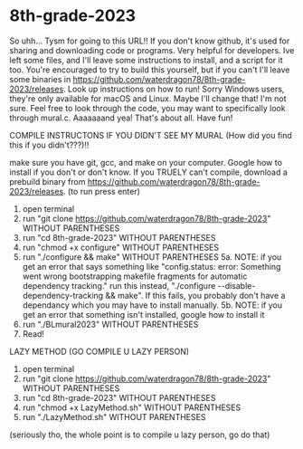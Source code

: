 # 8th-grade-2023
So uhh... Tysm for going to this URL!! If you don't know github, it's used for sharing and downloading code or programs. Very helpful for developers. Ive left some files, and I'll leave some instructions to install, and a script for it too. You're encouraged to try to build this yourself, but if you can't I'll leave some binaries in https://github.com/waterdragon78/8th-grade-2023/releases. Look up instructions on how to run! Sorry Windows users, they're only available for macOS and Linux. Maybe I'll change that! I'm not sure. Feel free to look through the code, you may want to specifically look through mural.c. Aaaaaaand yea! That's about all. Have fun!

COMPILE INSTRUCTONS IF YOU DIDN'T SEE MY MURAL (How did you find this if you didn't???)!!

make sure you have git, gcc, and make on your computer. Google how to install if you don't or don't know. If you TRUELY can't compile, download a prebuild binary from https://github.com/waterdragon78/8th-grade-2023/releases.
(to run press enter)
1. open terminal
2. run "git clone https://github.com/waterdragon78/8th-grade-2023" WITHOUT PARENTHESES
3. run "cd 8th-grade-2023" WITHOUT PARENTHESES
4. run "chmod +x configure" WITHOUT PARENTHESES
5. run "./configure && make" WITHOUT PARENTHESES
5a. NOTE: if you get an error that says something like "config.status: error: Something went wrong bootstrapping makefile fragments for automatic dependency tracking." run this instead, "./configure --disable-dependency-tracking && make". If this fails, you probably don't have a dependancy which you may have to install manually.
5b. NOTE: if you get an error that something isn't installed, google how to install it
6. run "./BLmural2023" WITHOUT PARENTHESES
7. Read!

LAZY METHOD (GO COMPILE U LAZY PERSON)

1. open terminal
2. run "git clone https://github.com/waterdragon78/8th-grade-2023" WITHOUT PARENTHESES
3. run "cd 8th-grade-2023" WITHOUT PARENTHESES
4. run "chmod +x LazyMethod.sh" WITHOUT PARENTHESES
5. run "./LazyMethod.sh" WITHOUT PARENTHESES

(seriously tho, the whole point is to compile u lazy person, go do that)
